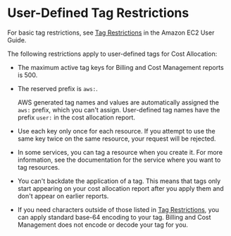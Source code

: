 # User\-Defined Tag Restrictions<a name="allocation-tag-restrictions"></a>

For basic tag restrictions, see [Tag Restrictions](https://docs.aws.amazon.com/AWSEC2/latest/UserGuide/Using_Tags.html#tag-restrictions) in the Amazon EC2 User Guide\.

The following restrictions apply to user\-defined tags for Cost Allocation:
+ The maximum active tag keys for Billing and Cost Management reports is 500\.
+ The reserved prefix is `aws:`\.

  AWS generated tag names and values are automatically assigned the `aws:` prefix, which you can't assign\. User\-defined tag names have the prefix `user:` in the cost allocation report\.
+ Use each key only once for each resource\. If you attempt to use the same key twice on the same resource, your request will be rejected\.
+ In some services, you can tag a resource when you create it\. For more information, see the documentation for the service where you want to tag resources\.
+ You can't backdate the application of a tag\. This means that tags only start appearing on your cost allocation report after you apply them and don't appear on earlier reports\.
+ If you need characters outside of those listed in [Tag Restrictions](https://docs.aws.amazon.com/AWSEC2/latest/UserGuide/Using_Tags.html#tag-restrictions), you can apply standard base\-64 encoding to your tag\. Billing and Cost Management does not encode or decode your tag for you\.